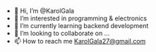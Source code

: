 - 👋 Hi, I’m @KarolGala
- 👀 I’m interested in programming & electronics
- 🌱 I’m currently learning backend development 
- 💞️ I’m looking to collaborate on ...
- 📫 How to reach me KarolGala27@gmail.com

<!---
KarolGala/KarolGala is a ✨ special ✨ repository because its `README.md` (this file) appears on your GitHub profile.
You can click the Preview link to take a look at your changes.
--->
